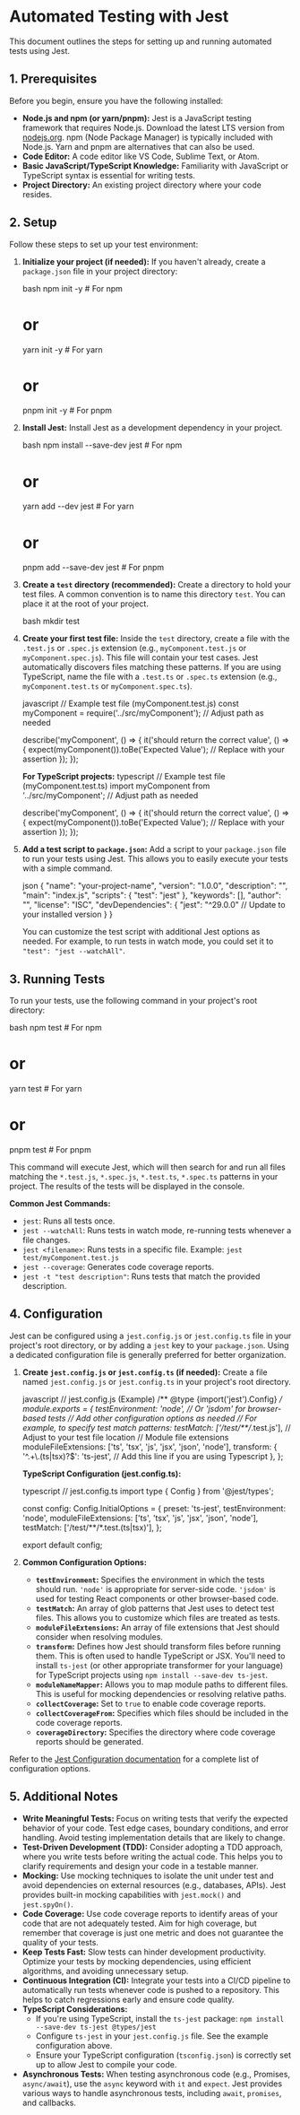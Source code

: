 # Automated Testing with Jest

This document outlines the steps for setting up and running automated tests using Jest.

## 1. Prerequisites

Before you begin, ensure you have the following installed:

*   **Node.js and npm (or yarn/pnpm):** Jest is a JavaScript testing framework that requires Node.js. Download the latest LTS version from [nodejs.org](https://nodejs.org/). npm (Node Package Manager) is typically included with Node.js. Yarn and pnpm are alternatives that can also be used.
*   **Code Editor:**  A code editor like VS Code, Sublime Text, or Atom.
*   **Basic JavaScript/TypeScript Knowledge:**  Familiarity with JavaScript or TypeScript syntax is essential for writing tests.
*   **Project Directory:** An existing project directory where your code resides.

## 2. Setup

Follow these steps to set up your test environment:

1.  **Initialize your project (if needed):** If you haven't already, create a `package.json` file in your project directory:

    bash
    npm init -y  # For npm
    # or
    yarn init -y # For yarn
    # or
    pnpm init -y # For pnpm
    

2.  **Install Jest:** Install Jest as a development dependency in your project.

    bash
    npm install --save-dev jest # For npm
    # or
    yarn add --dev jest # For yarn
    # or
    pnpm add --save-dev jest # For pnpm
    

3.  **Create a `test` directory (recommended):** Create a directory to hold your test files.  A common convention is to name this directory `test`.  You can place it at the root of your project.

    bash
    mkdir test
    

4.  **Create your first test file:**  Inside the `test` directory, create a file with the `.test.js` or `.spec.js` extension (e.g., `myComponent.test.js` or `myComponent.spec.js`). This file will contain your test cases.  Jest automatically discovers files matching these patterns.  If you are using TypeScript, name the file with a `.test.ts` or `.spec.ts` extension (e.g., `myComponent.test.ts` or `myComponent.spec.ts`).

    javascript
    // Example test file (myComponent.test.js)
    const myComponent = require('../src/myComponent'); // Adjust path as needed

    describe('myComponent', () => {
      it('should return the correct value', () => {
        expect(myComponent()).toBe('Expected Value'); // Replace with your assertion
      });
    });
    

    **For TypeScript projects:**
    typescript
    // Example test file (myComponent.test.ts)
    import myComponent from '../src/myComponent'; // Adjust path as needed

    describe('myComponent', () => {
      it('should return the correct value', () => {
        expect(myComponent()).toBe('Expected Value'); // Replace with your assertion
      });
    });
    

5.  **Add a test script to `package.json`:**  Add a script to your `package.json` file to run your tests using Jest.  This allows you to easily execute your tests with a simple command.

    json
    {
      "name": "your-project-name",
      "version": "1.0.0",
      "description": "",
      "main": "index.js",
      "scripts": {
        "test": "jest"
      },
      "keywords": [],
      "author": "",
      "license": "ISC",
      "devDependencies": {
        "jest": "^29.0.0" // Update to your installed version
      }
    }
    
    You can customize the test script with additional Jest options as needed. For example, to run tests in watch mode, you could set it to `"test": "jest --watchAll"`.

## 3. Running Tests

To run your tests, use the following command in your project's root directory:

bash
npm test # For npm
# or
yarn test # For yarn
# or
pnpm test # For pnpm


This command will execute Jest, which will then search for and run all files matching the `*.test.js`, `*.spec.js`, `*.test.ts`, `*.spec.ts` patterns in your project.  The results of the tests will be displayed in the console.

**Common Jest Commands:**

*   `jest`: Runs all tests once.
*   `jest --watchAll`: Runs tests in watch mode, re-running tests whenever a file changes.
*   `jest <filename>`: Runs tests in a specific file.  Example: `jest test/myComponent.test.js`
*   `jest --coverage`: Generates code coverage reports.
*   `jest -t "test description"`: Runs tests that match the provided description.

## 4. Configuration

Jest can be configured using a `jest.config.js` or `jest.config.ts` file in your project's root directory, or by adding a `jest` key to your `package.json`.  Using a dedicated configuration file is generally preferred for better organization.

1.  **Create `jest.config.js` or `jest.config.ts` (if needed):** Create a file named `jest.config.js` or `jest.config.ts` in your project's root directory.

    javascript
    // jest.config.js (Example)
    /** @type {import('jest').Config} */
    module.exports = {
      testEnvironment: 'node', // Or 'jsdom' for browser-based tests
      // Add other configuration options as needed
      // For example, to specify test match patterns:
      testMatch: ['<rootDir>/test/**/*.test.js'], // Adjust to your test file location
      // Module file extensions
      moduleFileExtensions: ['ts', 'tsx', 'js', 'jsx', 'json', 'node'],
      transform: {
        '^.+\\.(ts|tsx)?$': 'ts-jest', // Add this line if you are using Typescript
      },
    };
    

    **TypeScript Configuration (jest.config.ts):**

    typescript
    // jest.config.ts
    import type { Config } from '@jest/types';

    const config: Config.InitialOptions = {
      preset: 'ts-jest',
      testEnvironment: 'node',
      moduleFileExtensions: ['ts', 'tsx', 'js', 'jsx', 'json', 'node'],
      testMatch: ['<rootDir>/test/**/*.test.(ts|tsx)'],
    };

    export default config;
    

2.  **Common Configuration Options:**

    *   **`testEnvironment`:** Specifies the environment in which the tests should run.  `'node'` is appropriate for server-side code.  `'jsdom'` is used for testing React components or other browser-based code.
    *   **`testMatch`:** An array of glob patterns that Jest uses to detect test files.  This allows you to customize which files are treated as tests.
    *   **`moduleFileExtensions`:** An array of file extensions that Jest should consider when resolving modules.
    *   **`transform`:** Defines how Jest should transform files before running them.  This is often used to handle TypeScript or JSX. You'll need to install `ts-jest` (or other appropriate transformer for your language) for TypeScript projects using `npm install --save-dev ts-jest`.
    *   **`moduleNameMapper`:** Allows you to map module paths to different files. This is useful for mocking dependencies or resolving relative paths.
    *   **`collectCoverage`:**  Set to `true` to enable code coverage reports.
    *   **`collectCoverageFrom`:**  Specifies which files should be included in the code coverage reports.
    *   **`coverageDirectory`:**  Specifies the directory where code coverage reports should be generated.

Refer to the [Jest Configuration documentation](https://jestjs.io/docs/configuration) for a complete list of configuration options.

## 5. Additional Notes

*   **Write Meaningful Tests:**  Focus on writing tests that verify the expected behavior of your code. Test edge cases, boundary conditions, and error handling.  Avoid testing implementation details that are likely to change.
*   **Test-Driven Development (TDD):** Consider adopting a TDD approach, where you write tests before writing the actual code. This helps you to clarify requirements and design your code in a testable manner.
*   **Mocking:** Use mocking techniques to isolate the unit under test and avoid dependencies on external resources (e.g., databases, APIs). Jest provides built-in mocking capabilities with `jest.mock()` and `jest.spyOn()`.
*   **Code Coverage:** Use code coverage reports to identify areas of your code that are not adequately tested. Aim for high coverage, but remember that coverage is just one metric and does not guarantee the quality of your tests.
*   **Keep Tests Fast:**  Slow tests can hinder development productivity.  Optimize your tests by mocking dependencies, using efficient algorithms, and avoiding unnecessary setup.
*   **Continuous Integration (CI):** Integrate your tests into a CI/CD pipeline to automatically run tests whenever code is pushed to a repository. This helps to catch regressions early and ensure code quality.
*   **TypeScript Considerations:**
    *   If you're using TypeScript, install the `ts-jest` package: `npm install --save-dev ts-jest @types/jest`
    *   Configure `ts-jest` in your `jest.config.js` file. See the example configuration above.
    *   Ensure your TypeScript configuration (`tsconfig.json`) is correctly set up to allow Jest to compile your code.
*   **Asynchronous Tests:** When testing asynchronous code (e.g., Promises, `async/await`), use the `async` keyword with `it` and `expect`. Jest provides various ways to handle asynchronous tests, including `await`, `promises`, and callbacks.